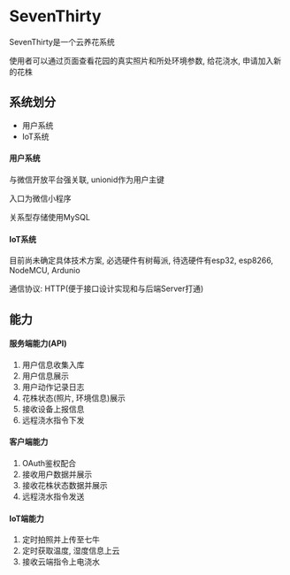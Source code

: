 # SevenThirty

SevenThirty是一个云养花系统

使用者可以通过页面查看花园的真实照片和所处环境参数, 给花浇水, 申请加入新的花株

## 系统划分

* 用户系统
* IoT系统

#### 用户系统

与微信开放平台强关联, unionid作为用户主键

入口为微信小程序

关系型存储使用MySQL

#### IoT系统

目前尚未确定具体技术方案, 必选硬件有树莓派, 待选硬件有esp32, esp8266, NodeMCU, Ardunio

通信协议: HTTP(便于接口设计实现和与后端Server打通)


## 能力

#### 服务端能力(API)

1. 用户信息收集入库
2. 用户信息展示
3. 用户动作记录日志
4. 花株状态(照片, 环境信息)展示
5. 接收设备上报信息
6. 远程浇水指令下发

#### 客户端能力

1. OAuth鉴权配合
2. 接收用户数据并展示
3. 接收花株状态数据并展示
4. 远程浇水指令发送

#### IoT端能力

1. 定时拍照并上传至七牛
2. 定时获取温度, 湿度信息上云
3. 接收云端指令上电浇水

